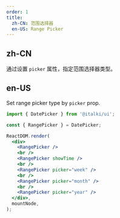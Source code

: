 ```yaml
---
order: 1
title:
  zh-CN: 范围选择器
  en-US: Range Picker
---
```


## zh-CN

通过设置 `picker` 属性，指定范围选择器类型。

## en-US

Set range picker type by `picker` prop.

```jsx
import { DatePicker } from '@italki/ui';

const { RangePicker } = DatePicker;

ReactDOM.render(
  <div>
    <RangePicker />
    <br />
    <RangePicker showTime />
    <br />
    <RangePicker picker="week" />
    <br />
    <RangePicker picker="month" />
    <br />
    <RangePicker picker="year" />
  </div>,
  mountNode,
);
```
